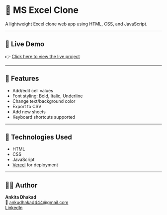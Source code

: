 # 🧮 MS Excel Clone

A lightweight Excel clone web app using HTML, CSS, and JavaScript.

---

## 🔗 Live Demo

👉 [Click here to view the live project](https://ms-excel-clone-vium.vercel.app)

---

## 📌 Features
- Add/edit cell values
- Font styling: Bold, Italic, Underline
- Change text/background color
- Export to CSV
- Add new sheets
- Keyboard shortcuts supported

---

## 📁 Technologies Used
- HTML
- CSS
- JavaScript
- [Vercel](https://vercel.com/) for deployment

---

## 🙋‍♀️ Author
**Ankita Dhakad**  
📧 ankudhakad444@gmail.com  
[LinkedIn](https://www.linkedin.com/in/ankita-dhakad-b7a5aa319/)
